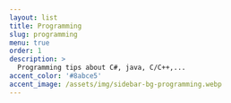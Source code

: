 ```yaml
---
layout: list
title: Programming
slug: programming
menu: true
order: 1
description: >
  Programming tips about C#, java, C/C++,...
accent_color: '#8abce5'
accent_image: /assets/img/sidebar-bg-programming.webp
---
```

